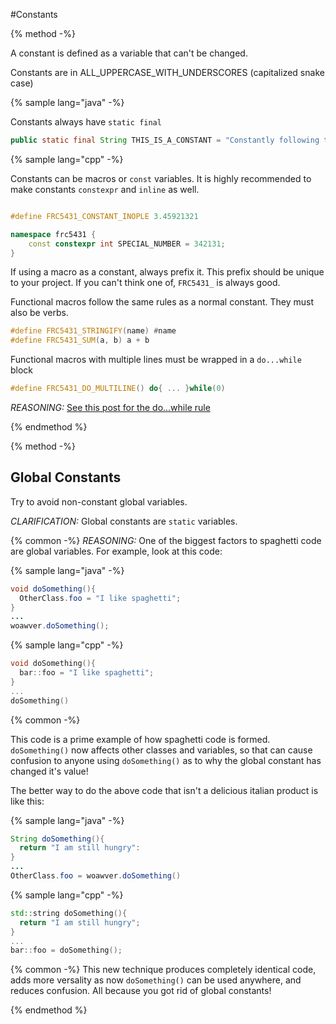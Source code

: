 #Constants

{% method -%}

A constant is defined as a variable that can't be changed.

Constants are in ALL\_UPPERCASE\_WITH\_UNDERSCORES (capitalized snake case)

{% sample lang="java" -%}

Constants always have `static final`

```java
public static final String THIS_IS_A_CONSTANT = "Constantly following the rules!";
```

{% sample lang="cpp" -%}

Constants can be macros or `const` variables. It is highly recommended to make constants `constexpr` and `inline` as well.

```cpp

#define FRC5431_CONSTANT_INOPLE 3.45921321 

namespace frc5431 {
    const constexpr int SPECIAL_NUMBER = 342131;
}

```

If using a macro as a constant, always prefix it. This prefix should be unique to your project. If you can't think one of, `FRC5431_` is always good.

Functional macros follow the same rules as a normal constant. They must also be verbs.

```cpp
#define FRC5431_STRINGIFY(name) #name
#define FRC5431_SUM(a, b) a + b
```
Functional macros with multiple lines must be wrapped in a `do...while` block

```cpp
#define FRC5431_DO_MULTILINE() do{ ... }while(0)
```

*REASONING:* [See this post for the do...while rule](https://stackoverflow.com/a/1067238)

{% endmethod %}

{% method -%}

## Global Constants

Try to avoid non-constant global variables.

*CLARIFICATION:*
Global constants are `static` variables.

{% common -%}
*REASONING:*
One of the biggest factors to spaghetti code are global variables. For example, look at this code:

{% sample lang="java" -%}
```java
void doSomething(){
  OtherClass.foo = "I like spaghetti";
}
...
woawver.doSomething();
```

{% sample lang="cpp" -%}
```cpp
void doSomething(){
  bar::foo = "I like spaghetti";
}
...
doSomething()
```

{% common -%}

This code is a prime example of how spaghetti code is formed. `doSomething()` now affects other classes and variables, so that can cause confusion to anyone using `doSomething()` as to why the global constant has changed it's value!

The better way to do the above code that isn't a delicious italian product is like this:

{% sample lang="java" -%}
```java
String doSomething(){
  return "I am still hungry":
}
...
OtherClass.foo = woawver.doSomething()
```

{% sample lang="cpp" -%}

```cpp
std::string doSomething(){
  return "I am still hungry";
}
...
bar::foo = doSomething();
```

{% common -%}
This new technique produces completely identical code, adds more versality as now `doSomething()` can be used anywhere, and reduces confusion. All because you got rid of global constants!

{% endmethod %}
